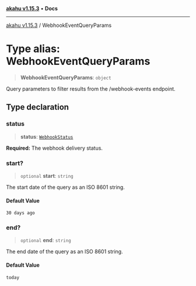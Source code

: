 [**akahu v1.15.3**](../README.md) • **Docs**

***

[akahu v1.15.3](../README.md) / WebhookEventQueryParams

# Type alias: WebhookEventQueryParams

> **WebhookEventQueryParams**: `object`

Query parameters to filter results from the /webhook-events endpoint.

## Type declaration

### status

> **status**: [`WebhookStatus`](WebhookStatus.md)

**Required:** The webhook delivery status.

### start?

> `optional` **start**: `string`

The start date of the query as an ISO 8601 string.

#### Default Value

`30 days ago`

### end?

> `optional` **end**: `string`

The end date of the query as an ISO 8601 string.

#### Default Value

`today`
